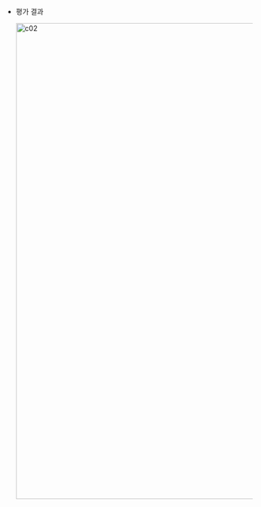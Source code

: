 - 평가 결과

  <img width="966" alt="c02" src="https://github.com/2UJ1N/42piscine/assets/83401978/7d00d217-8708-4504-a85f-52db32ee5c50">
